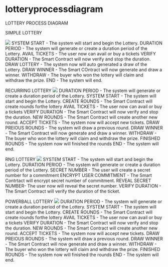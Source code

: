 # lotteryprocessdiagram

LOTTERY PROCESS DIAGRAM




SIMPLE LOTTERY

<img src="https://i.imgur.com/Wk6zRHE.png">
SYSTEM START - The system will start and begin the Lottery.
DURATION PERIOD - The system will generate or create a duration period of the Lottery.
AVAIL TICKETS - The user now can avail or buy a tickets 
VERIFY DURATION - The Smart Contract will now verify and stop the duration.
DRAW LOTTERY - The system now will auto generated a draw of the Lottery. 
DRAW WINNER - The Smart COntract will now generate and draw a winner.
WITHDRAW - The buyer who won the lottery will claim and withdraw the prize.
END - The system will end.

RECURRING LOTTERY
<img src="https://i.imgur.com/kSd6TK4.png">
DURATION PERIOD - The system will generate or create a duration period of the Lottery.
SYSTEM START - The system will start and begin the Lottery.
CREATE ROUNDS - The Smart Contract will create rounds forthe lottery
AVAIL TICKETS - The user now can avail or buy a tickets 
VERIFY DURATION - The Smart Contract will now verify and stop the duration.
NEW ROUNDS - The Smart Contract will create another new round.
ACCEPT TICKETS - The system now will accept new tickets.
DRAW PREIOUS ROUNDS - The system will draw a previous round.
DRAW WINNER - The Smart Contract will now generate and draw a winner.
WITHDRAW - The buyer who won the lottery will claim and withdraw the prize.
FINISHED ROUNDS - The system now will finished the rounds
END - The system will end.

RNG LOTTERY
<img src="https://i.imgur.com/jVRKyWQ.png">
SYSTEM START - The system will start and begin the Lottery.
DURATION PERIOD - The system will generate or create a duration period of the Lottery.
SECRET NUMBER - The user will create a secret number for a commitment
ENCRYPT USER COMMITMENT - The Smart Contrtact will encrypt secret number of commitment.
REVEAL SECRET NUMBER- The user now will reveal the secret number.
VERIFY DURATION - The Smart Contract will verify the duration of the ticket.

POWERBALL LOTTERY
<img src="https://i.imgur.com/ROVEwsX.png">
DURATION PERIOD - The system will generate or create a duration period of the Lottery.
SYSTEM START - The system will start and begin the Lottery.
CREATE ROUNDS - The Smart Contract will create rounds forthe lottery
AVAIL TICKETS - The user now can avail or buy a tickets 
VERIFY DURATION - The Smart Contract will now verify and stop the duration.
NEW ROUNDS - The Smart Contract will create another new round.
ACCEPT TICKETS - The system now will accept new tickets.
DRAW PREIOUS ROUNDS - The system will draw a previous round.
DRAW WINNER - The Smart Contract will now generate and draw a winner.
WITHDRAW - The buyer who won the lottery will claim and withdraw the prize.
FINISHED ROUNDS - The system now will finished the rounds
END - The system will end.


